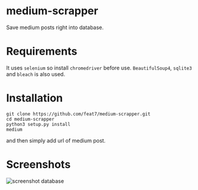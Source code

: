 # medium-scrapper
Save medium posts right into database.
# Requirements
It uses ```selenium``` so install ```chromedriver``` before use.
```BeautifulSoup4```, ```sqlite3``` and ```bleach``` is also used.

# Installation
```
git clone https://github.com/feat7/medium-scrapper.git
cd medium-scrapper
python3 setup.py install
medium
```
and then simply add url of medium post.

# Screenshots
![screenshot database](https://raw.githubusercontent.com/feat7/medium-scrapper/master/screen.png)

